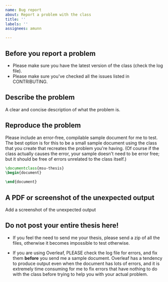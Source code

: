 ```yaml
---
name: Bug report
about: Report a problem with the class
title: ''
labels: ''
assignees: amunn

---
```


## Before you report a problem
 -  Please make sure you have the latest version of the class (check the log file).
 -  Please make sure you've checked all the issues listed in CONTRIBUTING.


## Describe the problem

A clear and concise description of what the problem is.

## Reproduce the problem

Please include an error-free, compilable sample document for me to test. The best option is for this to be a small sample document using the class that you create that recreates the problem you're having. (Of course if the class actually causes the error, your sample doesn't need to be error free; but it should be free of errors unrelated to the class itself.)

```latex
\documentclass{msu-thesis}
\begin{document}

\end{document}
```
## A PDF or screenshot of the unexpected output
Add a screenshot of the unexpected output

## Do not post your entire thesis here!

 -  If you feel the need to send me your thesis, please send a zip of all the files, otherwise it becomes impossible to test otherwise.

 -  If you are using Overleaf, PLEASE check the log file for errors, and fix them **before** you send me a sample document. Overleaf has a tendency to produce output even when the document has lots of errors, and it is extremely time consuming for me to fix errors that have nothing to do with the class before trying to help you with your actual problem.
